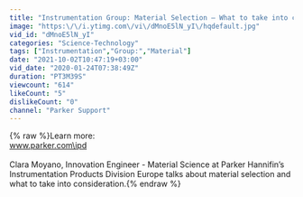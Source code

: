```yaml
---
title: "Instrumentation Group: Material Selection – What to take into consideration"
image: "https:\/\/i.ytimg.com\/vi\/dMnoE5lN_yI\/hqdefault.jpg"
vid_id: "dMnoE5lN_yI"
categories: "Science-Technology"
tags: ["Instrumentation","Group:","Material"]
date: "2021-10-02T10:47:19+03:00"
vid_date: "2020-01-24T07:38:49Z"
duration: "PT3M39S"
viewcount: "614"
likeCount: "5"
dislikeCount: "0"
channel: "Parker Support"
---
```

{% raw %}Learn more:<br />www.parker.com\ipd<br /><br />Clara Moyano, Innovation Engineer - Material Science at Parker Hannifin’s Instrumentation Products Division Europe talks about material selection and what to take into consideration.{% endraw %}
